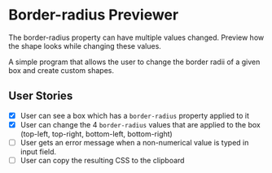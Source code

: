 # Border-radius Previewer

The border-radius property can have multiple values changed. Preview how the shape looks while changing these values.

A simple program that allows the user to change the border radii of a given box and create custom shapes.

## User Stories

-   [x] User can see a box which has a `border-radius` property applied to it
-   [x] User can change the 4 `border-radius` values that are applied to the box (top-left, top-right, bottom-left, bottom-right)
-   [ ] User gets an error message when a non-numerical value is typed in input field.
-   [ ] User can copy the resulting CSS to the clipboard
